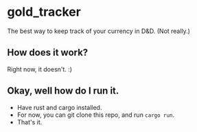 # gold_tracker
The best way to keep track of your currency in D&D. (Not really.)

## How does it work?
Right now, it doesn't. :)

## Okay, well how do I run it.
* Have rust and cargo installed.
* For now, you can git clone this repo, and run `cargo run`.
* That's it.
